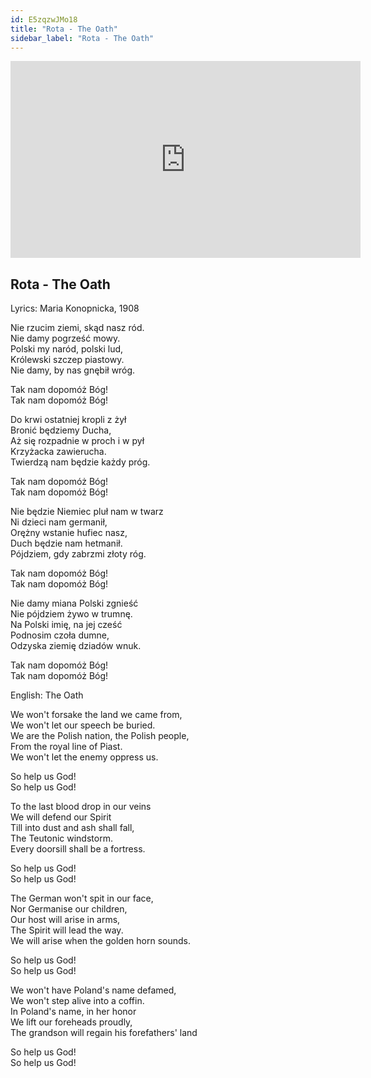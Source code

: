 ```yaml
---
id: E5zqzwJMo18
title: "Rota - The Oath"
sidebar_label: "Rota - The Oath"
---
```


<div class="video-float-container">
  <iframe
    width="560"
    height="315"
    src="https://www.youtube.com/embed/E5zqzwJMo18"
    title="YouTube video player"
    frameborder="0"
    allow="accelerometer; autoplay; clipboard-write; encrypted-media; gyroscope; picture-in-picture; web-share"
    referrerpolicy="strict-origin-when-cross-origin"
    allowfullscreen
  ></iframe>
</div>

## Rota - The Oath

Lyrics: Maria Konopnicka, 1908

Nie rzucim ziemi, skąd nasz ród.  
Nie damy pogrześć mowy.  
Polski my naród, polski lud,  
Królewski szczep piastowy.  
Nie damy, by nas gnębił wróg.

Tak nam dopomóż Bóg!  
Tak nam dopomóż Bóg!

Do krwi ostatniej kropli z żył  
Bronić będziemy Ducha,  
Aż się rozpadnie w proch i w pył  
Krzyżacka zawierucha.  
Twierdzą nam będzie każdy próg.

Tak nam dopomóż Bóg!  
Tak nam dopomóż Bóg!

Nie będzie Niemiec pluł nam w twarz  
Ni dzieci nam germanił,  
Orężny wstanie hufiec nasz,  
Duch będzie nam hetmanił.  
Pójdziem, gdy zabrzmi złoty róg.

Tak nam dopomóż Bóg!  
Tak nam dopomóż Bóg!

Nie damy miana Polski zgnieść  
Nie pójdziem żywo w trumnę.  
Na Polski imię, na jej cześć  
Podnosim czoła dumne,  
Odzyska ziemię dziadów wnuk.

Tak nam dopomóż Bóg!  
Tak nam dopomóż Bóg!

English: The Oath

We won't forsake the land we came from,  
We won't let our speech be buried.  
We are the Polish nation, the Polish people,  
From the royal line of Piast.  
We won't let the enemy oppress us.

So help us God!  
So help us God!

To the last blood drop in our veins  
We will defend our Spirit  
Till into dust and ash shall fall,  
The Teutonic windstorm.  
Every doorsill shall be a fortress.

So help us God!  
So help us God!

The German won't spit in our face,  
Nor Germanise our children,  
Our host will arise in arms,  
The Spirit will lead the way.  
We will arise when the golden horn sounds.

So help us God!  
So help us God!

We won't have Poland's name defamed,  
We won't step alive into a coffin.  
In Poland's name, in her honor  
We lift our foreheads proudly,  
The grandson will regain his forefathers' land

So help us God!  
So help us God!
